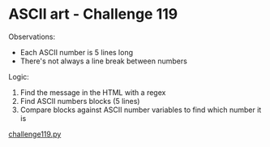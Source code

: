 # ASCII art - Challenge 119

Observations:
* Each ASCII number is 5 lines long
* There's not always a line break between numbers

Logic:
1. Find the message in the HTML with a regex
2. Find ASCII numbers blocks (5 lines)
3. Compare blocks against ASCII number variables to find which number it is

[challenge119.py](challenge119.py)
